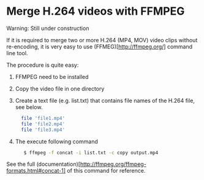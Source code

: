 Merge H.264 videos with FFMPEG
================================

Warning: Still under construction

If it is required to merge two or more H.264 (MP4, MOV) video clips without re-encoding, it is very easy to use (FFMEG)[http://ffmpeg.org/] command line tool.

The procedure is quite easy:
   1. FFMPEG need to be installed
   2. Copy the video file in one directory
   3. Create a text file (e.g. list.txt) that contains file names of the H.264 file, see below.
      ```bash
        file 'file1.mp4'
        file 'file2.mp4'
        file 'file3.mp4'
      ```
       
   4. The execute following command
      ```bash
         $ ffmpeg -f concat -i list.txt -c copy output.mp4
      ```


See the full (documentation)[http://ffmpeg.org/ffmpeg-formats.html#concat-1] of this command for reference.